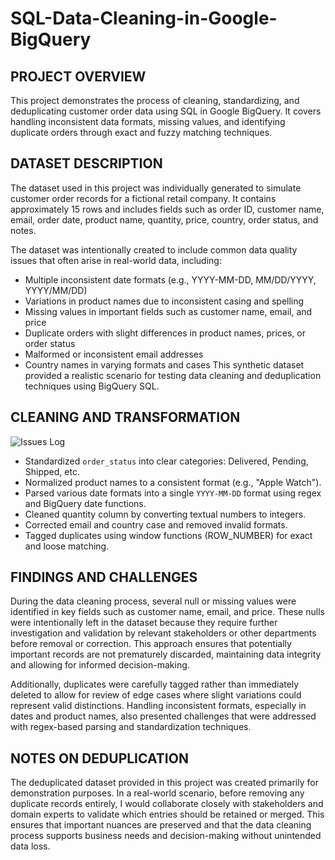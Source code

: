 # SQL-Data-Cleaning-in-Google-BigQuery

## PROJECT OVERVIEW
  This project demonstrates the process of cleaning, standardizing, and deduplicating customer order data using SQL in Google BigQuery. It covers handling inconsistent data formats, missing values, and identifying duplicate orders through exact and fuzzy matching techniques.

## DATASET DESCRIPTION
  The dataset used in this project was individually generated to simulate customer order records for a fictional retail company. It contains approximately 15 rows and includes fields such as order ID, customer name, email, order date, product name, quantity, price, country, order status, and notes.

The dataset was intentionally created to include common data quality issues that often arise in real-world data, including:
- Multiple inconsistent date formats (e.g., YYYY-MM-DD, MM/DD/YYYY, YYYY/MM/DD)
- Variations in product names due to inconsistent casing and spelling
- Missing values in important fields such as customer name, email, and price
- Duplicate orders with slight differences in product names, prices, or order status
- Malformed or inconsistent email addresses
- Country names in varying formats and cases
This synthetic dataset provided a realistic scenario for testing data cleaning and deduplication techniques using BigQuery SQL.

## CLEANING AND TRANSFORMATION

![Issues Log](queries\issues_log.png)

- Standardized `order_status` into clear categories: Delivered, Pending, Shipped, etc.  
- Normalized product names to a consistent format (e.g., "Apple Watch").  
- Parsed various date formats into a single `YYYY-MM-DD` format using regex and BigQuery date functions.  
- Cleaned quantity column by converting textual numbers to integers.  
- Corrected email and country case and removed invalid formats.  
- Tagged duplicates using window functions (ROW_NUMBER) for exact and loose matching.

## FINDINGS AND CHALLENGES
  During the data cleaning process, several null or missing values were identified in key fields such as customer name, email, and price. These nulls were intentionally left in the dataset because they require further investigation and validation by relevant stakeholders or other departments before removal or correction. This approach ensures that potentially important records are not prematurely discarded, maintaining data integrity and allowing for informed decision-making.

  Additionally, duplicates were carefully tagged rather than immediately deleted to allow for review of edge cases where slight variations could represent valid distinctions. Handling inconsistent formats, especially in dates and product names, also presented challenges that were addressed with regex-based parsing and standardization techniques.

## NOTES ON DEDUPLICATION
  The deduplicated dataset provided in this project was created primarily for demonstration purposes. In a real-world scenario, before removing any duplicate records entirely, I would collaborate closely with stakeholders and domain experts to validate which entries should be retained or merged. This ensures that important nuances are preserved and that the data cleaning process supports business needs and decision-making without unintended data loss.
